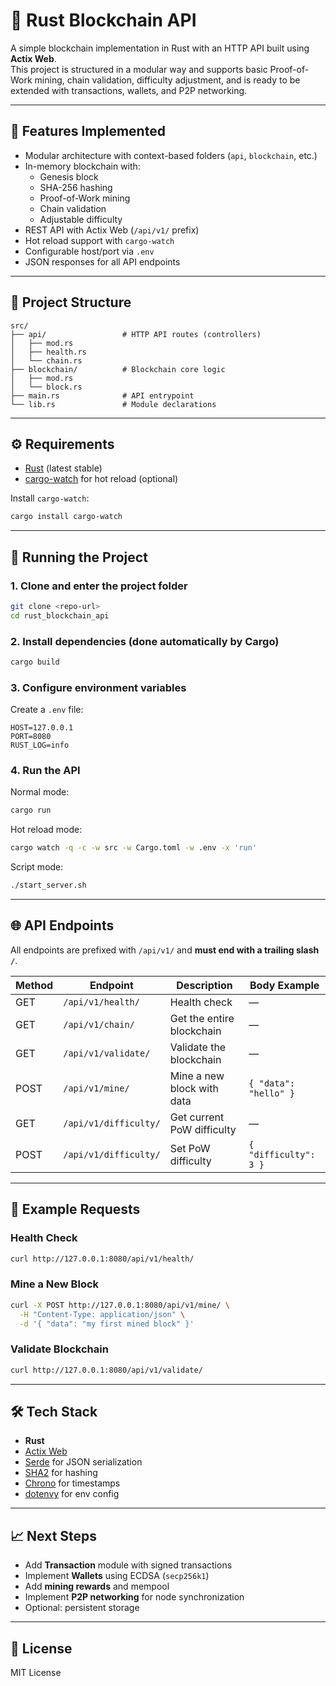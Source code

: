 # 🦀 Rust Blockchain API

A simple blockchain implementation in Rust with an HTTP API built using **Actix Web**.  
This project is structured in a modular way and supports basic Proof-of-Work mining, chain validation, difficulty adjustment, and is ready to be extended with transactions, wallets, and P2P networking.

---

## 📌 Features Implemented
- Modular architecture with context-based folders (`api`, `blockchain`, etc.)
- In-memory blockchain with:
  - Genesis block
  - SHA-256 hashing
  - Proof-of-Work mining
  - Chain validation
  - Adjustable difficulty
- REST API with Actix Web (`/api/v1/` prefix)
- Hot reload support with `cargo-watch`
- Configurable host/port via `.env`
- JSON responses for all API endpoints

---

## 📂 Project Structure
```text
src/
├── api/                 # HTTP API routes (controllers)
│   ├── mod.rs
│   ├── health.rs
│   └── chain.rs
├── blockchain/          # Blockchain core logic
│   ├── mod.rs
│   └── block.rs
├── main.rs              # API entrypoint
└── lib.rs               # Module declarations
````

---

## ⚙️ Requirements

* [Rust](https://www.rust-lang.org/tools/install) (latest stable)
* [cargo-watch](https://crates.io/crates/cargo-watch) for hot reload (optional)

Install `cargo-watch`:

```bash
cargo install cargo-watch
```

---

## 🚀 Running the Project

### 1. Clone and enter the project folder

```bash
git clone <repo-url>
cd rust_blockchain_api
```

### 2. Install dependencies (done automatically by Cargo)

```bash
cargo build
```

### 3. Configure environment variables

Create a `.env` file:

```env
HOST=127.0.0.1
PORT=8080
RUST_LOG=info
```

### 4. Run the API

Normal mode:

```bash
cargo run
```

Hot reload mode:

```bash
cargo watch -q -c -w src -w Cargo.toml -w .env -x 'run'
```

Script mode:

```bash
./start_server.sh
```

---

## 🌐 API Endpoints

All endpoints are prefixed with `/api/v1/` and **must end with a trailing slash `/`**.

| Method | Endpoint              | Description                | Body Example          |
| ------ | --------------------- | -------------------------- | --------------------- |
| GET    | `/api/v1/health/`     | Health check               | —                     |
| GET    | `/api/v1/chain/`      | Get the entire blockchain  | —                     |
| GET    | `/api/v1/validate/`   | Validate the blockchain    | —                     |
| POST   | `/api/v1/mine/`       | Mine a new block with data | `{ "data": "hello" }` |
| GET    | `/api/v1/difficulty/` | Get current PoW difficulty | —                     |
| POST   | `/api/v1/difficulty/` | Set PoW difficulty         | `{ "difficulty": 3 }` |

---

## 📌 Example Requests

### Health Check

```bash
curl http://127.0.0.1:8080/api/v1/health/
```

### Mine a New Block

```bash
curl -X POST http://127.0.0.1:8080/api/v1/mine/ \
  -H "Content-Type: application/json" \
  -d '{ "data": "my first mined block" }'
```

### Validate Blockchain

```bash
curl http://127.0.0.1:8080/api/v1/validate/
```

---

## 🛠 Tech Stack

* **Rust**
* [Actix Web](https://actix.rs/)
* [Serde](https://serde.rs/) for JSON serialization
* [SHA2](https://docs.rs/sha2/latest/sha2/) for hashing
* [Chrono](https://docs.rs/chrono/) for timestamps
* [dotenvy](https://crates.io/crates/dotenvy) for env config

---

## 📈 Next Steps

* Add **Transaction** module with signed transactions
* Implement **Wallets** using ECDSA (`secp256k1`)
* Add **mining rewards** and mempool
* Implement **P2P networking** for node synchronization
* Optional: persistent storage

---

## 📜 License

MIT License
